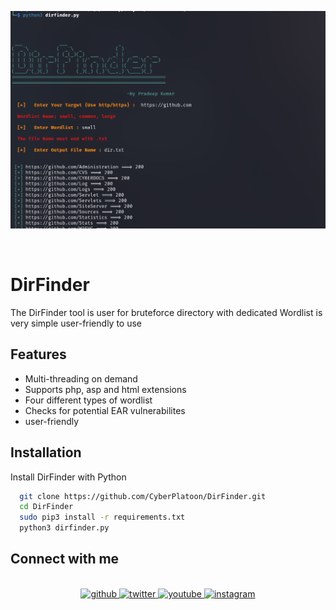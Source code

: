


![App Screenshot](https://github.com/CyberPlatoon/DirFinder_old/blob/main/DirFinder.png?raw=true)

<br>

# DirFinder


The DirFinder tool is user for bruteforce directory with dedicated Wordlist is very simple user-friendly to use 




## Features

- Multi-threading on demand
- Supports php, asp and html extensions 
- Four different types of wordlist
- Checks for potential EAR vulnerabilites
- user-friendly






      
## Installation

Install DirFinder with Python

```bash
  git clone https://github.com/CyberPlatoon/DirFinder.git
  cd DirFinder
  sudo pip3 install -r requirements.txt
  python3 dirfinder.py
```


## Connect with me  
<br>
<div align="center">
<a href="https://github.com/CyberPlatoon" target="_blank">
<img src=https://img.shields.io/badge/github-%2324292e.svg?&style=for-the-badge&logo=github&logoColor=white alt=github style="margin-bottom: 5px;" />
</a>
<a href="https://twitter.com/cyberplatoon" target="_blank">
<img src=https://img.shields.io/badge/twitter-%2300acee.svg?&style=for-the-badge&logo=twitter&logoColor=white alt=twitter style="margin-bottom: 5px;" />
</a>
<a href="[https://www.youtube.com/user/https://www.youtube.com/channel/UC7hLpbMVE9xSP8slvkbF2tA](https://www.youtube.com/@cyberplatoon)" target="_blank">
<img src=https://img.shields.io/badge/youtube-%23EE4831.svg?&style=for-the-badge&logo=youtube&logoColor=white alt=youtube style="margin-bottom: 5px;" />
</a>
<a href="https://instagram.com/CyberPlatoon" target="_blank">
<img src=https://img.shields.io/badge/instagram-%23000000.svg?&style=for-the-badge&logo=instagram&logoColor=white alt=instagram style="margin-bottom: 5px;" />
</a>  
</div>  
  
    
